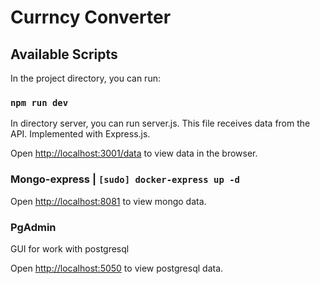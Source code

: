 # Currncy Converter

## Available Scripts

In the project directory, you can run:

### `npm run dev`

In directory server, you can run server.js. This file receives data from the
API. Implemented with Express.js.

Open [http://localhost:3001/data](http://localhost:3001/data) to view data in the browser.

### Mongo-express | `[sudo] docker-express up -d`

Open [http://localhost:8081](http://localhost:8081) to view mongo data.

### PgAdmin

GUI for work with postgresql

Open [http://localhost:5050](http://localhost:8081) to view postgresql data.
